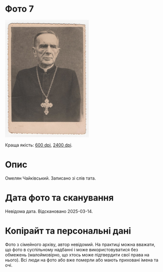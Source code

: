 # Фото 7 #

[<img src="photo_007_75.jpg" />](https://drive.google.com/file/d/1pScIP6bQ2RvNXiIVL9iH9GhNI_UHammW/view)

Краща якість: [600 dpi](https://drive.google.com/file/d/1pScIP6bQ2RvNXiIVL9iH9GhNI_UHammW/view), [2400 dpi](https://drive.google.com/file/d/1omDryHZESU9Vbp038ZC5q4iSXv79tkOc/view).

# Опис #

Омелян Чайківський. Записано зі слів тата.

# Дата фото та сканування #

Невідома дата. Відскановано 2025-03-14.

# Копірайт та персональні дані #

Фото з сімейного архіву, автор невідомий. На практиці можна вважати, що фото в суспільному надбанні і може використовуватися без обмежень (малоймовірно, що хтось може підтвердити свої права на нього). Всі люди на фото або вже померли або мають приховані імена та очі.
